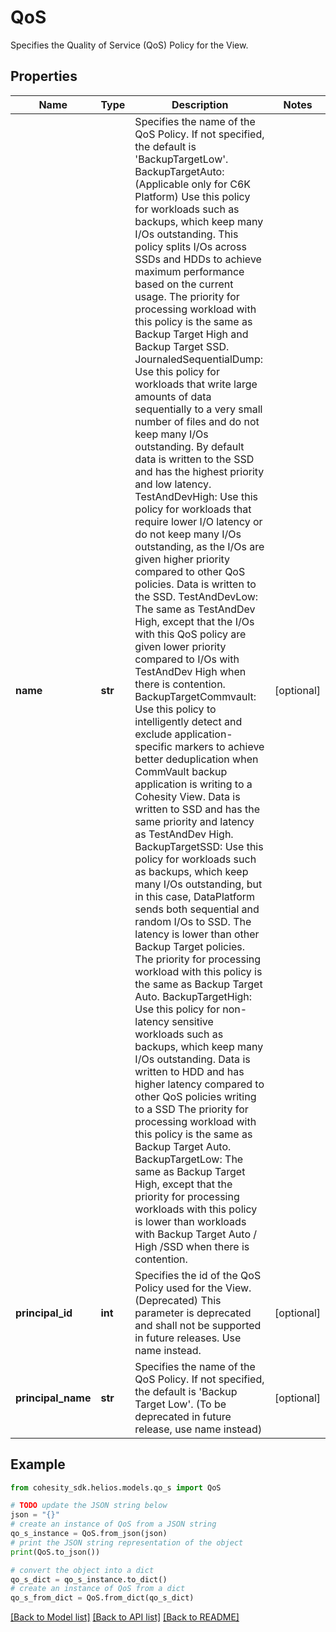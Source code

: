 # QoS

Specifies the Quality of Service (QoS) Policy for the View.

## Properties

Name | Type | Description | Notes
------------ | ------------- | ------------- | -------------
**name** | **str** | Specifies the name of the QoS Policy. If not specified, the default is &#39;BackupTargetLow&#39;.  BackupTargetAuto: (Applicable only for C6K Platform) Use this policy for workloads such as backups, which keep many I/Os outstanding. This policy splits I/Os across SSDs and HDDs to achieve maximum performance based on the current usage. The priority for processing workload with this policy is the same as Backup Target High and Backup Target SSD.  JournaledSequentialDump: Use this policy for workloads that write large amounts of data sequentially to a very small number of files and do not keep many I/Os outstanding. By default data is written to the SSD and has the highest priority and low latency.  TestAndDevHigh: Use this policy for workloads that require lower I/O latency or do not keep many I/Os outstanding, as the I/Os are given higher priority compared to other QoS policies. Data is written to the SSD.  TestAndDevLow: The same as TestAndDev High, except that the I/Os with this QoS policy are given lower priority compared to I/Os with TestAndDev High when there is contention.  BackupTargetCommvault: Use this policy to intelligently detect and exclude application-specific markers to achieve better deduplication when CommVault backup application is writing to a Cohesity View. Data is written to SSD and has the same priority and latency as TestAndDev High.  BackupTargetSSD: Use this policy for workloads such as backups, which keep many I/Os outstanding, but in this case, DataPlatform sends both sequential and random I/Os to SSD. The latency is lower than other Backup Target policies. The priority for processing workload with this policy is the same as Backup Target Auto.  BackupTargetHigh: Use this policy for non-latency sensitive workloads such as backups, which keep many I/Os outstanding. Data is written to HDD and has higher latency compared to other QoS policies writing to a SSD The priority for processing workload with this policy is the same as Backup Target Auto.  BackupTargetLow: The same as Backup Target High, except that the priority for processing workloads with this policy is lower than workloads with Backup Target Auto / High /SSD when there is contention. | [optional] 
**principal_id** | **int** | Specifies the id of the QoS Policy used for the View. (Deprecated) This parameter is deprecated and shall not be supported in future releases. Use name instead. | [optional] 
**principal_name** | **str** | Specifies the name of the QoS Policy. If not specified, the default is &#39;Backup Target Low&#39;. (To be deprecated in future release, use name instead) | [optional] 

## Example

```python
from cohesity_sdk.helios.models.qo_s import QoS

# TODO update the JSON string below
json = "{}"
# create an instance of QoS from a JSON string
qo_s_instance = QoS.from_json(json)
# print the JSON string representation of the object
print(QoS.to_json())

# convert the object into a dict
qo_s_dict = qo_s_instance.to_dict()
# create an instance of QoS from a dict
qo_s_from_dict = QoS.from_dict(qo_s_dict)
```
[[Back to Model list]](../README.md#documentation-for-models) [[Back to API list]](../README.md#documentation-for-api-endpoints) [[Back to README]](../README.md)


